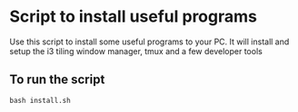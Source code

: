 # Script to install useful programs

Use this script to install some useful programs to your PC. It will install and setup the i3 tiling window manager, tmux and a few developer tools

## To run the script

`bash install.sh`
